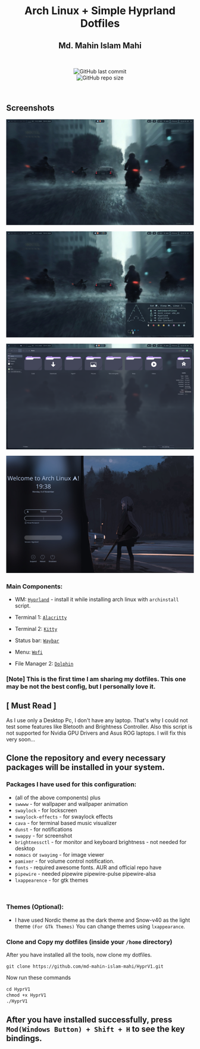 <br>
<h1 align = "center"> Arch Linux + Simple Hyprland Dotfiles</h1>
<h2 align="center">Md. Mahin Islam Mahi</h2>
</br>


<div align="center">

![GitHub last commit](https://img.shields.io/github/last-commit/md-mahin-islam-mahi/HyprV1?style=for-the-badge&color=b4befe) </br>
![GitHub repo size](https://img.shields.io/github/repo-size/md-mahin-islam-mahi/HyprV1?style=for-the-badge&color=aba6f7)

</br>
</div>



## Screenshots

![App Screenshot](Screenshots/1.png)

![App Screenshot](Screenshots/2.png)

![App Screenshot](Screenshots/3.png)

![App Screenshot](Screenshots/4.png)

### Main Components:

- WM: [`Hyprland`](https://github.com/hyprwm/Hyprland) - install it while installing arch linux with `archinstall` script.
 
- Terminal 1: [`Alacritty`](https://github.com/alacritty/alacritty)

- Terminal 2: [`Kitty`](https://github.com/kovidgoyal/kitty)
 
- Status bar: [`Waybar`](https://github.com/Alexays/Waybar)
 
- Menu: [`Wofi`](https://hg.sr.ht/~scoopta/wofi)

- File Manager 2: [`Dolphin`](https://github.com/KDE/dolphin)

### [Note] This is the first time I am sharing my dotfiles. This one may be not the best config, but I personally love it.</br>

## [ Must Read ]
As I use only a Desktop Pc, I don't have any laptop. That's why I could not test some features like Bletooth and Brightness Controller. Also this script is not supported for Nvidia GPU Drivers and Asus ROG laptops. I will fix this very soon...

## Clone the repository and every necessary packages will be installed in your system.

### Packages I have used for this configuration:
- (all of the above components) plus
- `swwww` - for wallpaper and wallpaper animation
- `swaylock` - for lockscreen
- `swaylock-effects` - for swaylock effects
- `cava` - for terminal based music visualizer
- `dunst` - for notifications
- `swappy` - for screenshot
- `brightnessctl`  - for monitor and keyboard brightness - not needed for desktop
- `nomacs` or `swayimg` - for image viewer 
- `pamixer` - for volume control notification.
- `fonts` - required awesome fonts. AUR and official repo have
- `pipewire` - needed pipewire pipewire-pulse pipewire-alsa
- `lxappearence` - for gtk themes
 </br>

### Themes (Optional):
- I have used Nordic theme as the dark theme and Snow-v40 as the light theme `(For GTk Themes)` You can change themes using `lxappearance`.

### Clone and Copy my dotfiles (inside your `/home` directory)
After you have installed all the tools, now clone my dotfiles.

```
git clone https://github.com/md-mahin-islam-mahi/HyprV1.git
```
Now run these commands

```
cd HyprV1
chmod +x HyprV1
./HyprV1
```

## After you have installed successfully, press ` Mod(Windows Button) + Shift + H ` to see the key bindings.

<br>
 